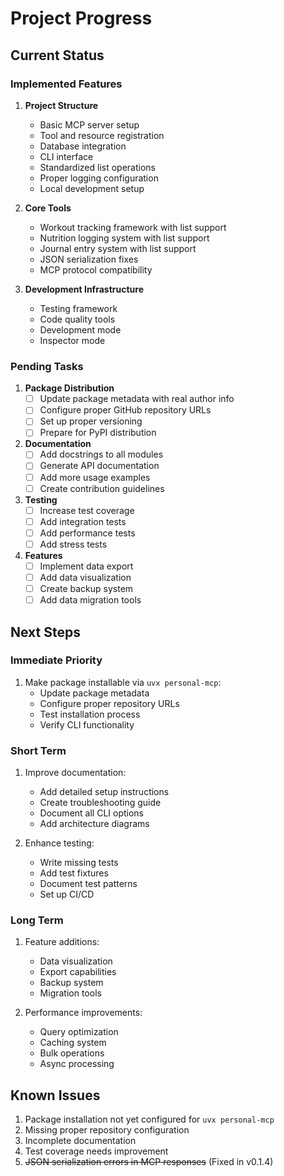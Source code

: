 # Project Progress

## Current Status

### Implemented Features
1. **Project Structure**
   - Basic MCP server setup
   - Tool and resource registration
   - Database integration
   - CLI interface
   - Standardized list operations
   - Proper logging configuration
   - Local development setup

2. **Core Tools**
   - Workout tracking framework with list support
   - Nutrition logging system with list support
   - Journal entry system with list support
   - JSON serialization fixes
   - MCP protocol compatibility

3. **Development Infrastructure**
   - Testing framework
   - Code quality tools
   - Development mode
   - Inspector mode

### Pending Tasks

1. **Package Distribution**
   - [ ] Update package metadata with real author info
   - [ ] Configure proper GitHub repository URLs
   - [ ] Set up proper versioning
   - [ ] Prepare for PyPI distribution

2. **Documentation**
   - [ ] Add docstrings to all modules
   - [ ] Generate API documentation
   - [ ] Add more usage examples
   - [ ] Create contribution guidelines

3. **Testing**
   - [ ] Increase test coverage
   - [ ] Add integration tests
   - [ ] Add performance tests
   - [ ] Add stress tests

4. **Features**
   - [ ] Implement data export
   - [ ] Add data visualization
   - [ ] Create backup system
   - [ ] Add data migration tools

## Next Steps

### Immediate Priority
1. Make package installable via `uvx personal-mcp`:
   - Update package metadata
   - Configure proper repository URLs
   - Test installation process
   - Verify CLI functionality

### Short Term
1. Improve documentation:
   - Add detailed setup instructions
   - Create troubleshooting guide
   - Document all CLI options
   - Add architecture diagrams

2. Enhance testing:
   - Write missing tests
   - Add test fixtures
   - Document test patterns
   - Set up CI/CD

### Long Term
1. Feature additions:
   - Data visualization
   - Export capabilities
   - Backup system
   - Migration tools

2. Performance improvements:
   - Query optimization
   - Caching system
   - Bulk operations
   - Async processing

## Known Issues
1. Package installation not yet configured for `uvx personal-mcp`
2. Missing proper repository configuration
3. Incomplete documentation
4. Test coverage needs improvement
5. ~~JSON serialization errors in MCP responses~~ (Fixed in v0.1.4)
